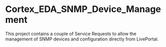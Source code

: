 # Cortex_EDA_SNMP_Device_Management
This project contains a couple of Service Requests to allow the management of SNMP devices and configuration directly from LivePortal. 
